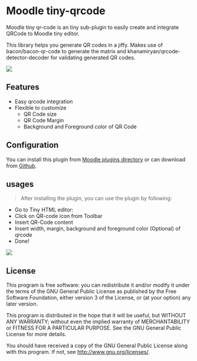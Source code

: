 # Moodle tiny-qrcode

Moodle tiny qr-code is an tiny sub-plugin to easily create and integrate QRCode to Moodle tiny editor.

This library helps you generate QR codes in a jiffy. Makes use of bacon/bacon-qr-code to generate the matrix and khanamiryan/qrcode-detector-decoder for validating generated QR codes.


<img src="https://i.imgur.com/VCxekjY.png">

## Features
- Easy qrcode integration
- Flexible to customize
  - QR Code size
  - QR Code Margin
  - Background and Foreground color of QR Code

## Configuration

You can install this plugin from [Moodle plugins directory](https://moodle.org/plugins) or can download from [Github](https://github.com/eLearning-BS23/moodle-tiny_qrcode).

## usages
> After installing the plugin, you can use the plugin by following:

- Go to Tiny HTML editor:
- Click on QR-code icon from Toolbar
- Insert QR-Code content
- Insert width, margin, background and foreground color (Optional) of qrcode
- Done!

<img src="https://i.imgur.com/bd8eqUw.png">

## License

This program is free software: you can redistribute it and/or modify it under
the terms of the GNU General Public License as published by the Free Software
Foundation, either version 3 of the License, or (at your option) any later
version.

This program is distributed in the hope that it will be useful, but WITHOUT ANY
WARRANTY; without even the implied warranty of MERCHANTABILITY or FITNESS FOR A
PARTICULAR PURPOSE.  See the GNU General Public License for more details.

You should have received a copy of the GNU General Public License along with
this program.  If not, see <http://www.gnu.org/licenses/>.
